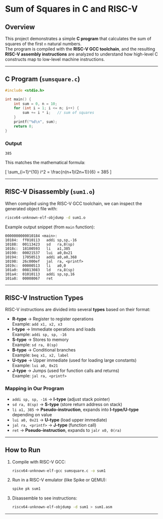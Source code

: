 # Sum of Squares in C and RISC-V

## Overview
This project demonstrates a simple **C program** that calculates the sum of squares of the first `n` natural numbers.  
The program is compiled with the **RISC-V GCC toolchain**, and the resulting **RISC-V assembly instructions** are analyzed to understand how high-level C constructs map to low-level machine instructions.

---

## C Program (`sumsquare.c`)
```c
#include <stdio.h>

int main() {
    int sum = 0, n = 10;
    for (int i = 1; i <= n; i++) {
        sum += i * i;   // sum of squares
    }
    printf("%d\n", sum);
    return 0;
}
```

### Output
```
385
```
This matches the mathematical formula:

\[
\sum_{i=1}^{10} i^2 = \frac{n(n+1)(2n+1)}{6} = 385
\]

---

##  RISC-V Disassembly (`sum1.o`)
When compiled using the RISC-V GCC toolchain, we can inspect the generated object file with:

```bash
riscv64-unknown-elf-objdump -d sum1.o
```

Example output snippet (from `main` function):

```
0000000000010184 <main>:
10184:  ff010113   addi sp,sp,-16
10188:  00113423   sd   ra,8(sp)
1018c:  18100593   li   a1,385
10190:  00021537   lui  a0,0x21
10194:  17050513   addi a0,a0,368
10198:  26c000ef   jal  ra, <printf>
1019c:  00000513   li   a0,0
101a0:  00813083   ld   ra,8(sp)
101a4:  01010113   addi sp,sp,16
101a8:  00008067   ret
```

---

##  RISC-V Instruction Types
RISC-V instructions are divided into several **types** based on their format:

- **R-type** → Register to register operations  
  Example: `add x1, x2, x3`
- **I-type** → Immediate operations and loads  
  Example: `addi sp, sp, -16`
- **S-type** → Stores to memory  
  Example: `sd ra, 8(sp)`
- **B-type** → Conditional branches  
  Example: `beq x1, x2, label`
- **U-type** → Upper immediate (used for loading large constants)  
  Example: `lui a0, 0x21`
- **J-type** → Jumps (used for function calls and returns)  
  Example: `jal ra, <printf>`

### Mapping in Our Program
- `addi sp, sp, -16` → **I-type** (adjust stack pointer)  
- `sd ra, 8(sp)` → **S-type** (store return address on stack)  
- `li a1, 385` → **Pseudo-instruction**, expands into **I-type/U-type** depending on value  
- `lui a0, 0x21` → **U-type** (load upper immediate)  
- `jal ra, <printf>` → **J-type** (function call)  
- `ret` → **Pseudo-instruction**, expands to `jalr x0, 0(ra)`  

---

## How to Run
1. Compile with RISC-V GCC:
   ```bash
   riscv64-unknown-elf-gcc sumsquare.c -o sum1
   ```
2. Run in a RISC-V emulator (like Spike or QEMU):
   ```bash
   spike pk sum1
   ```
3. Disassemble to see instructions:
   ```bash
   riscv64-unknown-elf-objdump -d sum1 > sum1.asm
   ```

---
